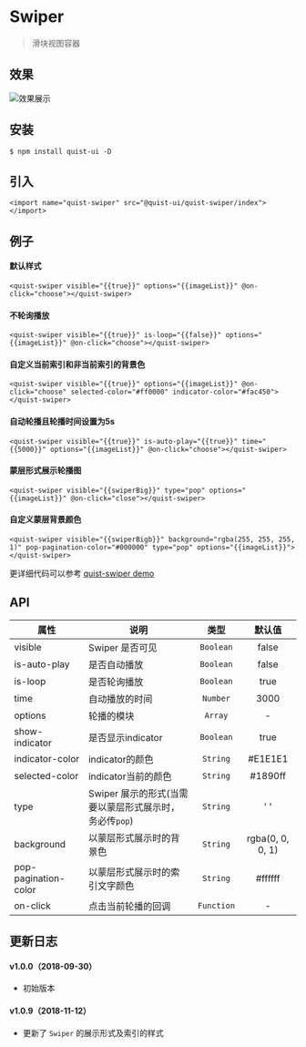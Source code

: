 # Swiper

> 滑块视图容器

## 效果
![效果展示](http://pji4lsgkc.bkt.clouddn.com/image-1544412444172-V2VjaGF0SU1HMy5wbmc=.png)

## 安装

```js{4}
$ npm install quist-ui -D
```

## 引入
```js{4}
<import name="quist-swiper" src="@quist-ui/quist-swiper/index"></import>
```

## 例子

#### 默认样式

```js{4}
<quist-swiper visible="{{true}}" options="{{imageList}}" @on-click="choose"></quist-swiper>
```

#### 不轮询播放

```js{4}
<quist-swiper visible="{{true}}" is-loop="{{false}}" options="{{imageList}}" @on-click="choose"></quist-swiper>
```

#### 自定义当前索引和非当前索引的背景色

```js{4}
<quist-swiper visible="{{true}}" options="{{imageList}}" @on-click="choose" selected-color="#ff0000" indicator-color="#fac450"></quist-swiper>
```

#### 自动轮播且轮播时间设置为5s

```js{4}
<quist-swiper visible="{{true}}" is-auto-play="{{true}}" time="{{5000}}" options="{{imageList}}" @on-click="choose"></quist-swiper>
```

#### 蒙层形式展示轮播图

```js{4}
<quist-swiper visible="{{swiperBig}}" type="pop" options="{{imageList}}" @on-click="close"></quist-swiper>
```

#### 自定义蒙层背景颜色

```js{4}
<quist-swiper visible="{{swiperBigb}}" background="rgba(255, 255, 255, 1)" pop-pagination-color="#000000" type="pop" options="{{imageList}}"></quist-swiper>
```


更详细代码可以参考 [quist-swiper demo](https://github.com/JDsecretFE/quist-ui/tree/master/src/Swiper/index.ux)

## API 

| 属性 | 说明 | 类型 | 默认值 |
|-------------|------------|:--------:|:-----:|
| visible | Swiper 是否可见 | `Boolean` | false |
| is-auto-play | 是否自动播放 | `Boolean` | false |
| is-loop | 是否轮询播放 | `Boolean` | true |
| time | 自动播放的时间 | `Number` | 3000 |
| options | 轮播的模块 | `Array` | - |
| show-indicator | 是否显示indicator | `Boolean` | true |
| indicator-color | indicator的颜色 | `String` | #E1E1E1 |
| selected-color | indicator当前的颜色 | `String` | #1890ff |
| type | Swiper 展示的形式(当需要以蒙层形式展示时，务必传`pop`) | `String` | ' ' |
| background | 以蒙层形式展示时的背景色 | `String` | rgba(0, 0, 0, 1) |
| pop-pagination-color | 以蒙层形式展示时的索引文字颜色 | `String` | #ffffff |
| on-click | 点击当前轮播的回调 | `Function` | - |

## 更新日志

#### v1.0.0（2018-09-30）
* 初始版本

#### v1.0.9（2018-11-12）
* 更新了 `Swiper` 的展示形式及索引的样式
